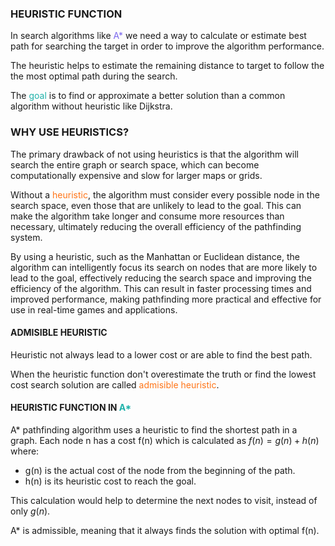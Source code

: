 

### HEURISTIC FUNCTION

In search algorithms like <span style="color:MediumSlateBlue;">A*</span> we need a way to calculate or estimate best path for searching the target in order to improve the algorithm performance.

The heuristic helps to estimate the remaining distance to target to follow the the most optimal path during the search. 

The <span style="color:LightSeaGreen;">goal</span> is to find or approximate a better solution than a common algorithm without heuristic like Dijkstra. 

### WHY USE HEURISTICS? 

The primary drawback of not using heuristics is that the algorithm will search the entire graph or search space, which can become computationally expensive and slow for larger maps or grids. 

Without a <span style="color:#FF7518;">heuristic</span>, the algorithm must consider every possible node in the search space, even those that are unlikely to lead to the goal. This can make the algorithm take longer and consume more resources than necessary, ultimately reducing the overall efficiency of the pathfinding system.

By using a heuristic, such as the Manhattan or Euclidean distance, the algorithm can intelligently focus its search on nodes that are more likely to lead to the goal, effectively reducing the search space and improving the efficiency of the algorithm. This can result in faster processing times and improved performance, making pathfinding more practical and effective for use in real-time games and applications.


#### ADMISIBLE HEURISTIC

Heuristic not always lead to a lower cost or are able to find the best path. 

When the heuristic function don't overestimate the truth or find the lowest cost search solution are called <span style="color:#ff7518;">admisible heuristic</span>. 

#### HEURISTIC FUNCTION IN <span style="color:LightSeaGreen;">A*</span>

A* pathfinding algorithm uses a heuristic to find the shortest path in a graph. Each node n has a cost f(n) which is calculated as $f(n) = g(n) + h(n)$ where: 
* g(n) is the actual cost of the node from the beginning of the path. 
* h(n) is its heuristic cost to reach the goal. 

This calculation would help to determine the next nodes to visit, instead of only $g(n)$. 

A* is admissible, meaning that it always finds the solution with optimal f(n).